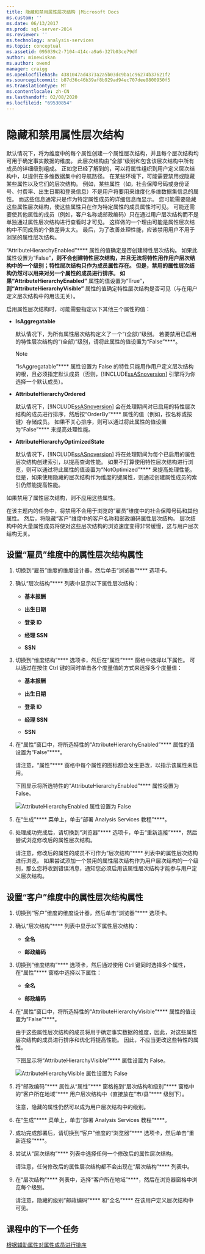```yaml
---
title: 隐藏和禁用属性层次结构 |Microsoft Docs
ms.custom: ''
ms.date: 06/13/2017
ms.prod: sql-server-2014
ms.reviewer: ''
ms.technology: analysis-services
ms.topic: conceptual
ms.assetid: 095039c2-7104-414c-a9a6-327b03ce79df
author: minewiskan
ms.author: owend
manager: craigg
ms.openlocfilehash: 4381047ad4373a2a5b03dc9ba1c96274b37621f2
ms.sourcegitcommit: b87d36c46b39af8b929ad94ec707dee8800950f5
ms.translationtype: MT
ms.contentlocale: zh-CN
ms.lasthandoff: 02/08/2020
ms.locfileid: "69530854"
---
```

# <a name="hiding-and-disabling-attribute-hierarchies"></a>隐藏和禁用属性层次结构
  默认情况下，将为维度中的每个属性创建一个属性层次结构，并且每个层次结构均可用于确定事实数据的维度。 此层次结构由“全部”级别和包含该层次结构中所有成员的详细级别组成。 正如您已经了解到的，可以将属性组织到用户定义层次结构中，以提供在多维数据集中的导航路径。 在某些环境下，可能需要禁用或隐藏某些属性以及它们的层次结构。 例如，某些属性（如，社会保障号码或身份证号、付费率、出生日期和登录信息）不是用户将要用来维度化多维数据集信息的属性。 而这些信息通常只是作为特定属性成员的详细信息而显示。 您可能需要隐藏这些属性层次结构，使这些属性只在作为特定属性的成员属性时可见。 可能还需要使其他属性的成员（例如，客户名称或邮政编码）只在通过用户层次结构而不是单独通过属性层次结构进行查看时才可见。 这样做的一个理由可能是属性层次结构中不同成员的个数差异太大。 最后，为了改善处理性能，应该禁用用户不用于浏览的属性层次结构。  
  
 “AttributeHierarchyEnabled”**** 属性的值确定是否创建特性层次结构。 如果此属性设置为“False”****，则不会创建特性层次结构，并且无法将特性用作用户层次结构中的一个级别；特性层次结构只作为成员属性存在。 但是，禁用的属性层次结构仍然可以用来对另一个属性的成员进行排序。 如果“AttributeHierarchyEnabled”**** 属性的值设置为“True”****，则“AttributeHierarchyVisible”**** 属性的值确定特性层次结构是否可见（与在用户定义层次结构中的用法无关）。  
  
 启用属性层次结构时，可能需要指定以下其他三个属性的值：  
  
-   **IsAggregatable**  
  
     默认情况下，为所有属性层次结构定义了一个“(全部)”级别。 若要禁用已启用的特性层次结构的“(全部)”级别，请将此属性的值设置为“False”****。  
  
    > [!NOTE]  
    >  “IsAggregatable”**** 属性设置为 False 的特性只能用作用户定义层次结构的根，且必须指定默认成员（否则，[!INCLUDE[ssASnoversion](../includes/ssasnoversion-md.md)] 引擎将为你选择一个默认成员）。  
  
-   **AttributeHierarchyOrdered**  
  
     默认情况下，[!INCLUDE[ssASnoversion](../includes/ssasnoversion-md.md)] 会在处理期间对已启用的特性层次结构的成员进行排序，然后按“OrderBy”**** 属性的值（例如，按名称或按键）存储成员。 如果不关心排序，则可以通过将此属性的值设置为“False”**** 来提高处理性能。  
  
-   **AttributeHierarchyOptimizedState**  
  
     默认情况下，[!INCLUDE[ssASnoversion](../includes/ssasnoversion-md.md)] 将在处理期间为每个已启用的属性层次结构创建索引，以提高查询性能。 如果不打算使用特性层次结构进行浏览，则可以通过将此属性的值设置为“NotOptimized”**** 来提高处理性能。 但是，如果使用隐藏的层次结构作为维度的键属性，则通过创建属性成员的索引仍然能提高性能。  
  
 如果禁用了属性层次结构，则不应用这些属性。  
  
 在该主题内的任务中，将禁用不会用于浏览的“雇员”维度中的社会保障号码和其他属性。 然后，将隐藏“客户”维度中的客户名称和邮政编码属性层次结构。 层次结构中的大量属性成员将使对这些层次结构的浏览速度变得非常缓慢，这与用户层次结构无关。  
  
## <a name="setting-attribute-hierarchy-properties-in-the-employee-dimension"></a>设置“雇员”维度中的属性层次结构属性  
  
1.  切换到“雇员”维度的维度设计器，然后单击“浏览器”**** 选项卡。  
  
2.  确认“层次结构”**** 列表中显示以下属性层次结构：  
  
    -   **基本报酬**  
  
    -   **出生日期**  
  
    -   **登录 ID**  
  
    -   **经理 SSN**  
  
    -   **SSN**  
  
3.  切换到“维度结构”**** 选项卡，然后在“属性”**** 窗格中选择以下属性。 可以通过在按住 Ctrl 键的同时单击各个度量值的方式来选择多个度量值：  
  
    -   **基本报酬**  
  
    -   **出生日期**  
  
    -   **登录 ID**  
  
    -   **经理 SSN**  
  
    -   **SSN**  
  
4.  在“属性”窗口中，将所选特性的“AttributeHierarchyEnabled”**** 属性的值设置为“False”****。  
  
     请注意，“属性”**** 窗格中每个属性的图标都会发生更改，以指示该属性未启用。  
  
     下图显示将所选特性的“AttributeHierarchyEnabled”**** 属性设置为 False。  
  
     ![AttributeHierarchyEnabled 属性设置为 False](../../2014/tutorials/media/l4-hierarchyenabled-1.gif "AttributeHierarchyEnabled 属性设置为 False")  
  
5.  在“生成”**** 菜单上，单击“部署 Analysis Services 教程”****。  
  
6.  处理成功完成后，请切换到“浏览器”**** 选项卡，单击“重新连接”****，然后尝试浏览修改后的属性层次结构。  
  
     请注意，修改后的属性的成员不可作为“层次结构”**** 列表中的属性层次结构进行浏览。 如果尝试添加一个禁用的属性层次结构作为用户层次结构的一个级别，那么您将收到错误消息，通知您必须启用该属性层次结构才能参与用户定义层次结构。  
  
## <a name="setting-attribute-hierarchy-properties-in-the-customer-dimension"></a>设置“客户”维度中的属性层次结构属性  
  
1.  切换到“客户”维度的维度设计器，然后单击“浏览器”**** 选项卡。  
  
2.  确认“层次结构”**** 列表中显示以下属性层次结构：  
  
    -   **全名**  
  
    -   **邮政编码**  
  
3.  切换到“维度结构”**** 选项卡，然后通过使用 Ctrl 键同时选择多个属性，在“属性”**** 窗格中选择以下属性：  
  
    -   **全名**  
  
    -   **邮政编码**  
  
4.  在“属性”窗口中，将所选特性的“AttributeHierarchyVisible”**** 属性的值设置为“False”****。  
  
     由于这些属性层次结构的成员将用于确定事实数据的维度，因此，对这些属性层次结构的成员进行排序和优化将提高性能。 因此，不应当更改这些特性的属性。  
  
     下图显示将“AttributeHierarchyVisible”**** 属性设置为 False。  
  
     ![AttributeHierarchyVisible 属性设置为 False](../../2014/tutorials/media/l4-hierarchyvisible-1.gif "AttributeHierarchyVisible 属性设置为 False")  
  
5.  将“邮政编码”**** 属性从“属性”**** 窗格拖到“层次结构和级别”**** 窗格中的“客户所在地域”**** 用户层次结构中（直接放在“市/县”**** 级别下）。  
  
     注意，隐藏的属性仍然可以成为用户层次结构中的级别。  
  
6.  在“生成”**** 菜单上，单击“部署 Analysis Services 教程”****。  
  
7.  成功完成部署后，请切换到“客户”维度的“浏览器”**** 选项卡，然后单击“重新连接”****。  
  
8.  尝试从“层次结构”**** 列表中选择任何一个修改后的属性层次结构。  
  
     请注意，任何修改后的属性层次结构都不会出现在“层次结构”**** 列表中。  
  
9. 在“层次结构”**** 列表中，选择“客户所在地域”****，然后在浏览器窗格中浏览每个级别。  
  
     请注意，隐藏的级别“邮政编码”**** 和“全名”**** 在该用户定义层次结构中可见。  
  
## <a name="next-task-in-lesson"></a>课程中的下一个任务  
 [根据辅助属性对属性成员进行排序](lesson-4-5-sorting-attribute-members-based-on-a-secondary-attribute.md)  
  
  
